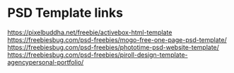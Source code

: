 # PSD Template links

https://pixelbuddha.net/freebie/activebox-html-template
https://freebiesbug.com/psd-freebies/mogo-free-one-page-psd-template/
https://freebiesbug.com/psd-freebies/phototime-psd-website-template/
https://freebiesbug.com/psd-freebies/piroll-design-template-agencypersonal-portfolio/